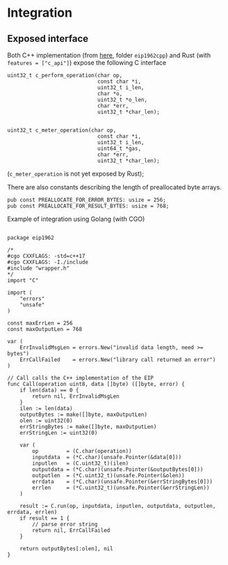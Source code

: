 # Integration

## Exposed interface

Both C++ implementation (from [here](https://github.com/matter-labs/eip1962_cpp), folder `eip1962cpp`) and Rust (with `features = ["c_api"]`) expose the following C interface
```
uint32_t c_perform_operation(char op,
                             const char *i,
                             uint32_t i_len,
                             char *o,
                             uint32_t *o_len,
                             char *err,
                             uint32_t *char_len);


uint32_t c_meter_operation(char op,
                             const char *i,
                             uint32_t i_len,
                             uint64_t *gas,
                             char *err,
                             uint32_t *char_len);
```

(`c_meter_operation` is not yet exposed by Rust);

There are also constants describing the length of preallocated byte arrays.

```
pub const PREALLOCATE_FOR_ERROR_BYTES: usize = 256;
pub const PREALLOCATE_FOR_RESULT_BYTES: usize = 768;
```

Example of integration using Golang (with CGO)

```

package eip1962

/*
#cgo CXXFLAGS: -std=c++17
#cgo CXXFLAGS: -I./include
#include "wrapper.h"
*/
import "C"

import (
	"errors"
	"unsafe"
)

const maxErrLen = 256
const maxOutputLen = 768

var (
	ErrInvalidMsgLen = errors.New("invalid data length, need >= bytes")
	ErrCallFailed    = errors.New("library call returned an error")
)

// Call calls the C++ implementation of the EIP
func Call(operation uint8, data []byte) ([]byte, error) {
	if len(data) == 0 {
		return nil, ErrInvalidMsgLen
	}
	ilen := len(data)
	outputBytes := make([]byte, maxOutputLen)
	olen := uint32(0)
	errStringBytes := make([]byte, maxOutputLen)
	errStringLen := uint32(0)

	var (
        op         = (C.char(operation))
		inputdata  = (*C.char)(unsafe.Pointer(&data[0]))
		inputlen   = (C.uint32_t)(ilen)
		outputdata = (*C.char)(unsafe.Pointer(&outputBytes[0]))
		outputlen  = (*C.uint32_t)(unsafe.Pointer(&olen))
		errdata    = (*C.char)(unsafe.Pointer(&errStringBytes[0]))
		errlen     = (*C.uint32_t)(unsafe.Pointer(&errStringLen))
	)

	result := C.run(op, inputdata, inputlen, outputdata, outputlen, errdata, errlen)
	if result == 1 {
		// parse error string
		return nil, ErrCallFailed
	}

	return outputBytes[:olen], nil
}

```